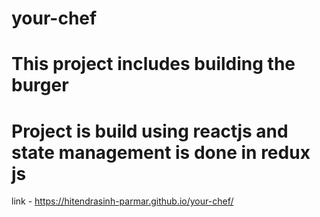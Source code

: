 # your-chef
# This project includes building the burger
# Project is build using reactjs and state management is done in redux js
link - https://hitendrasinh-parmar.github.io/your-chef/
